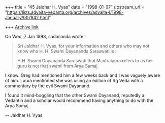+++
title = "45 Jaldhar H. Vyas"
date = "1998-01-07"
upstream_url = "https://lists.advaita-vedanta.org/archives/advaita-l/1998-January/007842.html"

+++
[Archive link](https://lists.advaita-vedanta.org/archives/advaita-l/1998-January/007842.html)

On Wed, 7 Jan 1998, sadananda wrote:

> Sri Jaldhar H. Vyas, for  your information and others who may not know who
> H. H. Swami Dayananda Saraswati is :
>
> H.H. Swami Dayananda Saraswati that  Mantralaura refers to as her guru is
> not that swami from Arya Samaj.

I know.  Greg had mentioned him a few weeks back and I was vaguely aware
of him.  Laura mentioned she was using an edition of Rg Veda with a
commentary by the evil Swami Dayanand.

I found it mind-boggling that the other Swami Dayanand, reputedly a
Vedantin and a scholar would recommend having anything to do with the
Arya Samaj.

--
Jaldhar H. Vyas <jaldhar at braincells.com>

